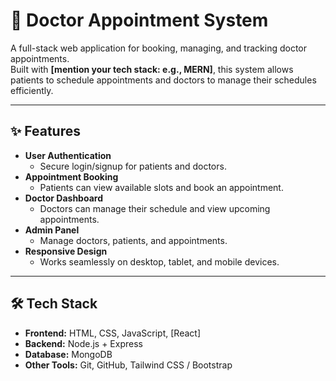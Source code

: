 # 🏥 Doctor Appointment System

A full-stack web application for booking, managing, and tracking doctor appointments.  
Built with **[mention your tech stack: e.g., MERN]**, this system allows patients to schedule appointments and doctors to manage their schedules efficiently.

---

## ✨ Features

- **User Authentication**
  - Secure login/signup for patients and doctors.
- **Appointment Booking**
  - Patients can view available slots and book an appointment.
- **Doctor Dashboard**
  - Doctors can manage their schedule and view upcoming appointments.
- **Admin Panel**
  - Manage doctors, patients, and appointments.
- **Responsive Design**
  - Works seamlessly on desktop, tablet, and mobile devices.

---

## 🛠️ Tech Stack

- **Frontend:** HTML, CSS, JavaScript, [React]
- **Backend:** Node.js + Express 
- **Database:** MongoDB 
- **Other Tools:** Git, GitHub, Tailwind CSS / Bootstrap

